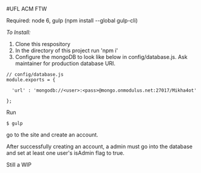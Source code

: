 #UFL ACM FTW

Required:
  node 6, gulp (npm install --global gulp-cli)

*To Install:*  
1.  Clone this respository  
2.  In the directory of this project run 'npm i'  
3.  Configure the mongoDB to look like below in config/database.js. Ask maintainer for production database URI. 
  ```
  // config/database.js
  module.exports = {
  
  	'url' : 'mongodb://<user>:<pass>@mongo.onmodulus.net:27017/Mikha4ot'  
  
  };
  ```
  
  Run
  ```
  $ gulp
  ```
  
  go to the site and create an account.
  
  After successfully creating an account, a admin must go into the database and set at least one user's isAdmin flag to true.  

Still a WIP 



